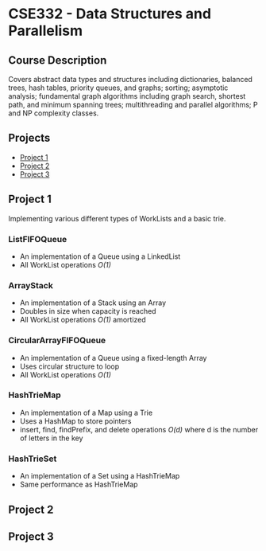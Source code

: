 # CSE332 - Data Structures and Parallelism
## Course Description
Covers abstract data types and structures including dictionaries, balanced trees, hash tables, priority queues, and graphs; sorting; asymptotic analysis; fundamental graph algorithms including graph search, shortest path, and minimum spanning trees; multithreading and parallel algorithms; P and NP complexity classes.

## Projects
- [Project 1](https://github.com/DavisHYang/CSE332/blob/main/README.md#project-1)
- [Project 2](https://github.com/DavisHYang/CSE332/blob/main/README.md#project-2)
- [Project 3](https://github.com/DavisHYang/CSE332/blob/main/README.md#project-3)

## Project 1

Implementing various different types of WorkLists and a basic trie.

### ListFIFOQueue
- An implementation of a Queue using a LinkedList
- All WorkList operations *O(1)*
### ArrayStack
- An implementation of a Stack using an Array
- Doubles in size when capacity is reached
- All WorkList operations *O(1)* amortized
### CircularArrayFIFOQueue
- An implementation of a Queue using a fixed-length Array
- Uses circular structure to loop
- All WorkList operations *O(1)*
### HashTrieMap
- An implementation of a Map using a Trie
- Uses a HashMap to store pointers
- insert, find, findPrefix, and delete operations *O(d)* where d is the number of letters in the key
### HashTrieSet
- An implementation of a Set using a HashTrieMap
- Same performance as HashTrieMap

## Project 2


## Project 3
